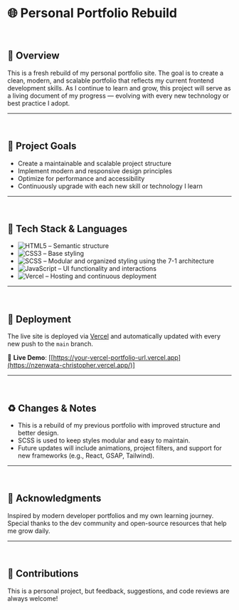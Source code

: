 # 🌐 Personal Portfolio Rebuild
<br>

## 📝 Overview

This is a fresh rebuild of my personal portfolio site. The goal is to create a clean, modern, and scalable portfolio that reflects my current frontend development skills. As I continue to learn and grow, this project will serve as a living document of my progress — evolving with every new technology or best practice I adopt.

---

<br>

## 🎯 Project Goals

- Create a maintainable and scalable project structure
- Implement modern and responsive design principles
- Optimize for performance and accessibility
- Continuously upgrade with each new skill or technology I learn

---

<br>

## 🧰 Tech Stack & Languages

- ![HTML5](https://img.shields.io/badge/HTML5-E34F26?style=for-the-badge&logo=html5&logoColor=white) – Semantic structure
- ![CSS3](https://img.shields.io/badge/CSS3-1572B6?style=for-the-badge&logo=css3&logoColor=white) – Base styling
- ![SCSS](https://img.shields.io/badge/SCSS-CC6699?style=for-the-badge&logo=sass&logoColor=white) – Modular and organized styling using the 7-1 architecture
- ![JavaScript](https://img.shields.io/badge/JavaScript-F7DF1E?style=for-the-badge&logo=javascript&logoColor=black) – UI functionality and interactions
- ![Vercel](https://img.shields.io/badge/Vercel-000000?style=for-the-badge&logo=vercel&logoColor=white) – Hosting and continuous deployment

---

<br>

## 🚀 Deployment

The live site is deployed via [Vercel](https://vercel.com) and automatically updated with every new push to the `main` branch.

🔗 **Live Demo**: [[https://your-vercel-portfolio-url.vercel.app](https://nzenwata-christopher.vercel.app/)]

---

<br>

## ♻️ Changes & Notes

- This is a rebuild of my previous portfolio with improved structure and better design.
- SCSS is used to keep styles modular and easy to maintain.
- Future updates will include animations, project filters, and support for new frameworks (e.g., React, GSAP, Tailwind).

---

<br>

## 🙌 Acknowledgments

Inspired by modern developer portfolios and my own learning journey. Special thanks to the dev community and open-source resources that help me grow daily.

---

<br>

## 🤝 Contributions

This is a personal project, but feedback, suggestions, and code reviews are always welcome!

